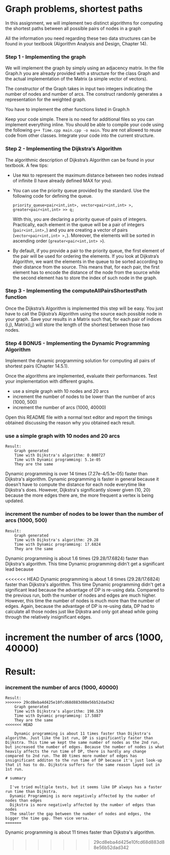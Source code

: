 # Graph problems, shortest paths

In this assignment, we will implement two distinct algorithms for computing the shortest paths between all possible pairs of nodes in a graph

All the information you need regarding these two data structures can be found in your textbook (Algorithm Analysis and Design, Chapter 14).

### Step 1 - Implementing the graph

We will implement the graph by simply using an adjacency matrix. In the file Graph.h you are already provided with a structure for the class Graph and the actual implementation of the Matrix (a simple vector of vectors).

The constructor of the Graph takes in input two integers indicating the number of nodes and number of arcs.
The construct randomly generates a representation for the weighted graph.

You have to implement the other functions listed in Graph.h

Keep your code simple.
There is no need for additional files so you can implement everything inline. You should be able to compile your code using the following `g++ Time.cpp main.cpp -o main`.
You are not allowed to reuse code from other classes. Integrate your code into the current structure.

### Step 2 - Implementing the Dijkstra’s Algorithm

The algorithmic description of Dijkstra’s Algorithm can be found in your textbook. A few tips:

- Use `MAX` to represent the maximum distance between two nodes instead of infinite (I have already defined MAX for you).
- You can use the priority queue provided by the standard. Use the following code for defining the queue.

  `priority_queue<pair<int,int>, vector<pair<int,int> >,  greater<pair<int,int> >> q;`

  With this, you are declaring a priority queue of pairs of integers. Practically, each element in the queue will be a pair of integers (`pair<int,int>,`) and you are creating a vector of pairs (`vector<pair<int,int> >,`). Moreover, the elements will be sorted in ascending order (`greater<pair<int,int> >`).

- By default, if you provide a pair to the priority queue, the first element of the pair will be used for ordering the elements. If you look at Dijkstra’s Algorithm, we want the elements in the queue to be sorted according to their distance from the source. This means that, for each pair, the first element has to encode the distance of the node from the source while the second element has to store the index of such node in the graph.


### Step 3 - Implementing the computeAllPairsShortestPath function

Once the Dijkstra’s Algorithm is implemented this step will be easy. You just have to call the Dijkstra’s Algorithm using the source each possible node in your graph. Save your results in a Matrix such that, for each pair of indices (i,j), Matrix(i,j) will store the length of the shortest between those two nodes.


### Step 4 BONUS - Implementing the Dynamic Programming Algorithm

Implement the dynamic programming solution for computing all pairs of shortest pairs (Chapter 14.5.1).

Once the algorithms are implemented, evaluate their performances. Test your implementation with different graphs.

- use a simple graph with 10 nodes and 20 arcs
- increment the number of nodes to be lower than the number of arcs (1000, 500)
- increment the number of arcs (1000, 40000)

Open this README file with a normal text editor and report the timings obtained discussing the reason why you obtained each result.

### use a simple graph with 10 nodes and 20 arcs
```
Result: 
    Graph generated 
    Time with Dijkstra's algorithm: 0.000727
    Time with Dynamic programming: 5.1e-05
    They are the same
```
Dynamic programming is over 14 times (7.27e-4/5.1e-05) faster than Dijkstra's algorithm. Dynamic programming is faster in general because it doesn't have to compute the distance for each node everytime like Dijkstra's does. However, Dijkstra's significantly slower given (10, 20) because the more edges there are, the more frequent a vertex is being updated.

### increment the number of nodes to be lower than the number of arcs (1000, 500)
```
Result:
    Graph generated 
    Time with Dijkstra's algorithm: 29.28
    Time with Dynamic programming: 17.6824
    They are the same
```
Dynamic programming is about 1.6 times (29.28/17.6824) faster than Dijkstra's algorithm. This time Dynamic programming didn't get a significant lead because

<<<<<<< HEAD
    Dynamic programming is about 1.6 times (29.28/17.6824) faster than Dijkstra's algorithm. This time Dynamic programming didn't get a significant lead because the advantage of DP is re-using data. Compared to the previous run, both the number of nodes and edges are much higher. However, this time the number of nodes is much more than the number of edges. Again, because the advantage of DP is re-using data, DP had to calculate all those nodes just like Dijkstra and only got ahead while going through the relatively insignificant edges.

# increment the number of arcs (1000, 40000)

  Result:
=======
### increment the number of arcs (1000, 40000)
```
Result:
>>>>>>> 29cd8eba4d425e10fcd68d883d88e56b52dad342
    Graph generated 
    Time with Dijkstra's algorithm: 198.539
    Time with Dynamic programming: 17.5887
    They are the same
<<<<<<< HEAD

    Dynamic programming is about 11 times faster than Dijkstra's algorithm. Just like the 1st run, DP is significantly faster than Dijkstra. This time we kept the same number of nodes as the 2nd run, but increased the number of edges. Because the number of nodes is what heavily affects the run time of DP, there is hardly any change compared to 2nd run. The 80 times more number of edges has insignificant additon to the run time of DP because it's just look-up that it has to do. Dijkstra suffers for the same reason layed out in 1st run.

# summary

  I've tried multiple tests, but it seems like DP always has a faster run time than Dijkstra.
  Dynamic Programming is more negatively affected by the number of nodes than edges
  Dijkstra is more negatively affected by the number of edges than nodes
  The smaller the gap between the number of nodes and edges, the bigger the time gap. Then vice versa.
=======
```
Dynamic programming is about 11 times faster than Dijkstra's algorithm.
>>>>>>> 29cd8eba4d425e10fcd68d883d88e56b52dad342

